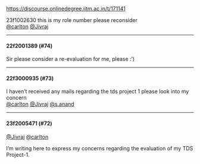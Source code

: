 https://discourse.onlinedegree.iitm.ac.in/t/171141

23f1002630 this is my role number please reconsider<br/>
<a class="mention" href="/u/carlton">@carlton</a> <a class="mention" href="/u/jivraj">@Jivraj</a></p><hr>

<h4>22f2001389 (#74)</h4>
<p>Sir please consider a re-evaluation for me, please :’)</p><hr>

<h4>22f3000935 (#73)</h4>
<p>I haven’t received any mails regarding the tds project 1 please look into my concern<br/>
<a class="mention" href="/u/carlton">@carlton</a> <a class="mention" href="/u/jivraj">@Jivraj</a> <a class="mention" href="/u/s.anand">@s.anand</a></p><hr>

<h4>23f2005471 (#72)</h4>
<p><a class="mention" href="/u/jivraj">@Jivraj</a> <a class="mention" href="/u/carlton">@carlton</a></p>
<p>I’m writing here to express my concerns regarding the evaluation of my TDS Project-1.